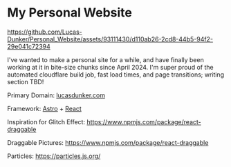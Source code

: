 # My Personal Website


https://github.com/Lucas-Dunker/Personal_Website/assets/93111430/d110ab26-2cd8-44b5-94f2-29e041c72394

I've wanted to make a personal site for a while, and have finally been working at it in bite-size chunks since April 2024. I'm super proud of the automated cloudflare build job, fast load times, and page transitions; writing section TBD!

Primary Domain: [lucasdunker.com](https://lucasdunker.com/)

Framework: [Astro](https://astro.build/) + [React](https://react.dev/) 

Inspiration for Glitch Effect: https://www.npmjs.com/package/react-draggable

Draggable Pictures: https://www.npmjs.com/package/react-draggable 

Particles: https://particles.js.org/
